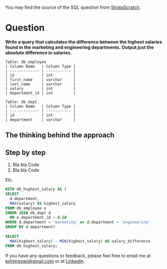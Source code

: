 You may find the source of the SQL question from [StrataScratch](https://platform.stratascratch.com/coding/10308-salaries-differences?code_type=1).

# Question

**Write a query that calculates the difference between the highest salaries found in the marketing and engineering departments. Output just the absolute difference in salaries.**


````
Table: db_employee
| Column Name   | Column Type |
| ------------- | ----------- |
| id            | int         |
| first_name    | varchar     |
| last_name     | varchar     |
| salary        | int         |
| department_id | int         |
````

````
Table: db_dept
| Column Name   | Column Type |
| ------------- | ----------- |
| id            | int         |
| department    | varchar     |
````

## The thinking behind the approach


## Step by step
1. Bla bla
Code
2. Bla bla
Code 

Etc.

````sql
WITH db_highest_salary AS (
SELECT 
  d.department, 
  MAX(salary) AS highest_salary
FROM db_employee e 
INNER JOIN db_dept d 
  ON e.department_id = d.id
WHERE d.department = 'marketing' or d.department = 'engineering'
GROUP BY d.department)
  
SELECT 
  MAX(highest_salary) - MIN(highest_salary) AS salary_difference
FROM db_highest_salary;
````

If you have any questions or feedback, please feel free to email me at kohjingyan@gmail.com or at [LinkedIn](https://www.linkedin.com/in/koh-jing-yan/).
